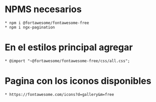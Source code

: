 # NPMS necesarios
    * npm i @fortawesome/fontawesome-free
    * npm i ngx-pagination

# En el estilos principal agregar
    * @import "~@fortawesome/fontawesome-free/css/all.css"; 

# Pagina con los iconos disponibles
    * https://fontawesome.com/icons?d=gallery&m=free